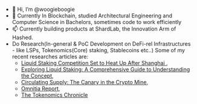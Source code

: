 - 👋 Hi, I’m @woogieboogie
- 🌱 Currently In Blockchain, studied Architectural Engineering and Computer Science in Bachelors, sometimes code to work efficiently
- 📫 Currently building products at ShardLab, the Innovation Arm of Hashed.
- Do Research(In-general & PoC Development on DeFi-rel Infrastructures - like LSPs, Tokenomics(Core) staking, Stablecoins etc..) Some of my recent researches articles are:
  - [Liquid Staking Competition Set to Heat Up After Shanghai ]( https://xangle.io/en/research/detail/1129),
  - [Exploring Liquid Staking: A Comprehensive Guide to Understanding the Concept](https://xangle.io/en/research/detail/1070),
  - [Circulating Supply: The Canary in the Crypto Mine](https://xangle.io/en/research/detail/1672),
  - [Omnitia Report](https://xangle.io/en/research/detail/2108), 
  - [The Tokenomics Chronicle](https://xangle.io/en/research/detail/2115)
<!---
woogieboogie-jl/woogieboogie-jl is a ✨ special ✨ repository because its `README.md` (this file) appears on your GitHub profile.
You can click the Preview link to take a look at your changes.
--->
